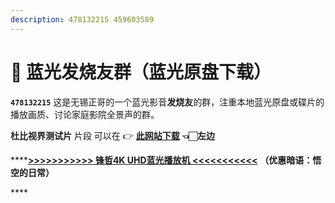```yaml
---
description: 478132215 459603589
---
```


# 💙 蓝光发烧友群（蓝光原盘下载）

**`478132215`**    这是无锡正哥的一个蓝光影音**发烧友**的群，注重本地蓝光原盘或碟片的播放画质、讨论家庭影院全景声的群。

 **杜比视界测试片** 片段 可以在  👉 [ **此网站下载**](%20https://hdatmos.club/%20)  **👈🏻左边**

\*\*\*\*[**&gt;&gt;&gt;&gt;&gt;&gt;&gt;&gt;&gt;&gt;&gt; 锋哲4K UHD蓝光播放机  &lt;&lt;&lt;&lt;&lt;&lt;&lt;&lt;&lt;&lt;&lt;**](https://item.taobao.com/item.htm?spm=a1z10.1-c.w4004-22913261096.6.2c29235cFU5gs0&id=630791433658)    **（优惠暗语：悟空的日常）**

\*\*\*\*

